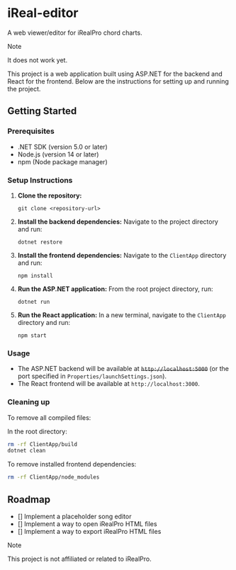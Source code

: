 # iReal-editor
A web viewer/editor for iRealPro chord charts.

> [!NOTE]
> It does not work yet.

This project is a web application built using ASP.NET for the backend and React for the frontend. Below are the instructions for setting up and running the project.

## Getting Started

### Prerequisites

- .NET SDK (version 5.0 or later)
- Node.js (version 14 or later)
- npm (Node package manager)

### Setup Instructions

1. **Clone the repository:**
   ```
   git clone <repository-url>
   ```

2. **Install the backend dependencies:**
   Navigate to the project directory and run:
   ```
   dotnet restore
   ```

3. **Install the frontend dependencies:**
   Navigate to the `ClientApp` directory and run:
   ```
   npm install
   ```

4. **Run the ASP.NET application:**
   From the root project directory, run:
   ```
   dotnet run
   ```

5. **Run the React application:**
   In a new terminal, navigate to the `ClientApp` directory and run:
   ```
   npm start
   ```

### Usage

- The ASP.NET backend will be available at ~~`http://localhost:5000`~~ (or the port specified in `Properties/launchSettings.json`).
- The React frontend will be available at `http://localhost:3000`.

### Cleaning up

To remove all compiled files:

In the root directory:
```bash
rm -rf ClientApp/build
dotnet clean
```

To remove installed frontend dependencies:
```bash
rm -rf ClientApp/node_modules
```

## Roadmap

- [] Implement a placeholder song editor
- [] Implement a way to open iRealPro HTML files
- [] Implement a way to export iRealPro HTML files

> [!Note]
> This project is not affiliated or related to iRealPro.